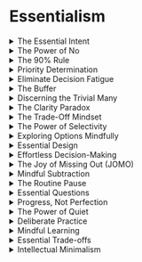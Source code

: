 # Essentialism
<details>

<summary>The Essential Intent</summary>

- Focusing on one clear goal improves decision-making.

- Prioritizing essentials eliminates distractions and yields meaningful outcomes.

- Essential intent guides and aligns decision-making.

</details>

<details>

<summary>The Power of No</summary>

- Saying no to non-essentials frees time for what matters.

- It allows for deliberate resource allocation, promoting deep learning.

- Reduces distractions for focused thinking.

</details>

<details>

<summary>The 90% Rule</summary>

- Aim for 90% quality instead of perfection for faster learning.

- Perfectionism delays progress and adds stress.

- Iterating at 90% quality fosters continuous improvement.

</details>

<details>

<summary>Priority Determination</summary>

- Prioritizing vital tasks sharpens thinking and learning.

- Distinguishing vital from trivial optimizes resource allocation.

- Enhances focus for critical thinking.

</details>

<details>

<summary>Eliminate Decision Fatigue</summary>

- Minimize choices to conserve mental energy for thinking tasks.

- Streamlining choices accelerates intellectual development.

- Reduces cognitive exhaustion for better thinking.

</details>

<details>

<summary>The Buffer</summary>

- Create buffer time for reflection and creative thinking.

- Buffers break busyness cycles for innovation.

- Enhances thinking through reflection and relaxation.

</details>

<details>

<summary>Discerning the Trivial Many</summary>

- Distinguish vital from trivial elements for efficient thinking.

- Focusing on what matters avoids cognitive overload.

- Sharpens decision-making and critical thinking.

</details>

<details>

<summary>The Clarity Paradox</summary>

- Clarity in purpose simplifies thinking and decision-making.

- Clear understanding eases complexity navigation.

- Guides thinking through a sense of purpose.

</details>

<details>

<summary>The Trade-Off Mindset</summary>

- Accept that you can't have it all for intentional choices.

- Promotes focus on what's essential for better thinking.

- Enhances thinking by conscious resource allocation.

</details>

<details>

<summary>The Power of Selectivity</summary>

- Being highly selective accelerates learning and knowledge acquisition.

- Choosing the best resources yields higher returns.

- Promotes deeper understanding and efficient learning.

</details>

<details>

<summary>Exploring Options Mindfully</summary>

- Mindful exploration broadens perspective for better decision-making.

- Careful consideration fosters improved critical thinking.

- Mindful exploration accelerates intellectual growth.

</details>

<details>

<summary>Essential Design</summary>

- Design life and environment for essentialism principles for clearer thinking.

- Alignment with priorities reduces distractions for better focus.

- Design facilitates accelerated learning and thinking.

</details>

<details>

<summary>Effortless Decision-Making</summary>

- Streamline decisions through routines for reduced cognitive load.

- Effortless decisions free up mental resources for profound thinking.

- Automation and habits optimize intellectual pursuits.

</details>

<details>

<summary>The Joy of Missing Out (JOMO)</summary>

- Embrace the joy of missing out for mental clarity and creativity.

- Enjoy stillness for improved thinking and creativity.

- Creates mental space for what matters.

</details>

<details>

<summary>Mindful Subtraction</summary>

- Mindful subtraction eliminates distractions for clearer thinking and learning.

- Subtraction removes clutter and noise for better critical thinking.

- Enhances thinking by creating mental space.

</details>

<details>

<summary>The Routine Pause</summary>

- Regular pauses allow reflection and insight for course correction.

- Creates opportunities for better thinking and adjustments.

- Aids personal growth and learning.

</details>

<details>

<summary>Essential Questions</summary>

- Asking essential questions focuses on core issues and concepts for better thinking.

- Provokes critical analysis and guides exploration.

- Catalyst for advanced thinking and knowledge.

</details>

<details>

<summary>Progress, Not Perfection</summary>

- Pursuit of progress over perfection accelerates learning and thinking.

- Encourages continuous learning and adaptation.

- Focus on progress for tangible results.

</details>

<details>

<summary>The Power of Quiet</summary>

- Moments of quiet reduce external distractions for clearer thinking.

- Quiet fosters introspection and deep processing for better thinking.

- Silence facilitates breakthroughs in learning.

</details>

<details>

<summary>Deliberate Practice</summary>

- Deliberate practice focuses on specific skills for accelerated learning.

- Sharpens critical thinking and expertise in a domain.

- Advances intellectual capabilities through intentional effort.

</details>

<details>

<summary>Mindful Learning</summary>

- Mindful learning enhances understanding and knowledge acquisition.

- Promotes deeper thinking and complex concept absorption.

- Advances thinking and retention through full presence.

</details>

<details>

<summary>Essential Trade-offs</summary>

- Understanding and embracing essential trade-offs accelerates progress.

- Involves critical thinking and resource allocation choices.

- Fosters personal and intellectual growth.

</details>

<details>

<summary>Intellectual Minimalism</summary>

- Intellectual minimalism streamlines thinking for clearer, efficient thought processes.

- Simplicity yields more profound insights and faster learning.

- Focus on essentials for accelerated intellectual pursuits.

</details>

